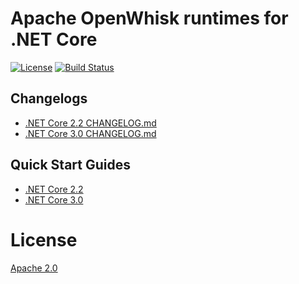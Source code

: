 <!--
#
# Licensed to the Apache Software Foundation (ASF) under one or more
# contributor license agreements.  See the NOTICE file distributed with
# this work for additional information regarding copyright ownership.
# The ASF licenses this file to You under the Apache License, Version 2.0
# (the "License"); you may not use this file except in compliance with
# the License.  You may obtain a copy of the License at
#
#     http://www.apache.org/licenses/LICENSE-2.0
#
# Unless required by applicable law or agreed to in writing, software
# distributed under the License is distributed on an "AS IS" BASIS,
# WITHOUT WARRANTIES OR CONDITIONS OF ANY KIND, either express or implied.
# See the License for the specific language governing permissions and
# limitations under the License.
#
-->

# Apache OpenWhisk runtimes for .NET Core

[![License](https://img.shields.io/badge/license-Apache--2.0-blue.svg)](http://www.apache.org/licenses/LICENSE-2.0)
[![Build Status](https://travis-ci.org/apache/openwhisk-runtime-dotnet.svg?branch=master)](https://travis-ci.org/apache/openwhisk-runtime-dotnet)

## Changelogs

- [.NET Core 2.2 CHANGELOG.md](core/dotnet2.2/CHANGELOG.md)
- [.NET Core 3.0 CHANGELOG.md](core/dotnet3.0/CHANGELOG.md)

## Quick Start Guides

- [.NET Core 2.2](core/dotnet2.2/QUICKSTART.md)
- [.NET Core 3.0](core/dotnet3.0/QUICKSTART.md)

# License

[Apache 2.0](LICENSE.txt)
